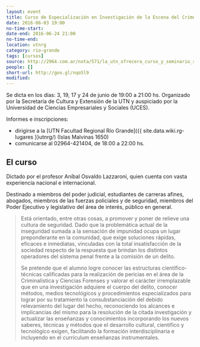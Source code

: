 ```yaml
---
layout: event 
title: Curso de Especialización en Investigación de la Escena del Crimen
date: 2016-06-03 19:00
no-time-start: 
date-end: 2016-06-24 21:00
no-time-end: 
location: utnrg
category: rio-grande
tags: [cursos]
source: http://2964.com.ar/nota/571/la_utn_ofrecera_curso_y_seminario_sobre_investigacion_y_pericias
people: []
short-url: http://goo.gl/nqo5l9
modified: 
---
```



Se dicta en los días: 3, 19, 17 y 24 de junio de 19:00 a 21:00 hs. Organizado por la Secretaría de Cultura y Extensión de la UTN y auspiciado por la Universidad de Ciencias Empresariales y Sociales (UCES).

Informes e inscripciones:

- dirigirse a la [UTN Facultad Regional Río Grande]({{ site.data.wiki.rg-lugares }}utnrg/) (Islas Malvinas 1650)
- comunicarse al 02964-421404, de 18:00 a 22:00 hs.


## El curso

Dictado por el profesor Aníbal Osvaldo Lazzaroni, quien cuenta con vasta experiencia nacional e internacional.

Destinado a miembros del poder judicial, estudiantes de carreras afines, abogados, miembros de las fuerzas policiales y de seguridad, miembros del Poder Ejecutivo y legislativo del área de interés, público en general.

> Está orientado, entre otras cosas, a promover y poner de relieve una cultura de seguridad. Dado que la problemática actual de la inseguridad sumada a la sensación de impunidad ocupa un lugar preponderante en la comunidad, que exige soluciones rápidas, eficaces e inmediatas, vinculadas con la total insatisfacción de la sociedad respecto de la respuesta que brindan los distintos operadores del sistema penal frente a la comisión de un delito.
>
> Se pretende que el alumno logre conocer las estructuras científico-técnicas calificadas para la realización de pericias en el área de la Criminalística y Ciencias Forenses y valorar el carácter irremplazable que en una investigación adquiere el cuerpo del delito, conocer métodos, medios tecnológicos y procedimientos especializados para lograr por su tratamiento la consubstanciación del debido relevamiento del lugar del hecho, reconociendo los alcances e implicancias del mismo para la resolución de la citada investigación y actualizar las enseñanzas y conocimientos incorporando los nuevos saberes, técnicas y métodos que el desarrollo cultural, científico y tecnológico exigen, facilitando la formación interdisciplinaria e incluyendo en el currículum enseñanzas instrumentales.
